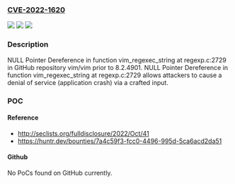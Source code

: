 ### [CVE-2022-1620](https://cve.mitre.org/cgi-bin/cvename.cgi?name=CVE-2022-1620)
![](https://img.shields.io/static/v1?label=Product&message=vim%2Fvim&color=blue)
![](https://img.shields.io/static/v1?label=Version&message=n%2Fa&color=blue)
![](https://img.shields.io/static/v1?label=Vulnerability&message=CWE-476%20NULL%20Pointer%20Dereference&color=brighgreen)

### Description

NULL Pointer Dereference in function vim_regexec_string at regexp.c:2729 in GitHub repository vim/vim prior to 8.2.4901. NULL Pointer Dereference in function vim_regexec_string at regexp.c:2729 allows attackers to cause a denial of service (application crash) via a crafted input.

### POC

#### Reference
- http://seclists.org/fulldisclosure/2022/Oct/41
- https://huntr.dev/bounties/7a4c59f3-fcc0-4496-995d-5ca6acd2da51

#### Github
No PoCs found on GitHub currently.

